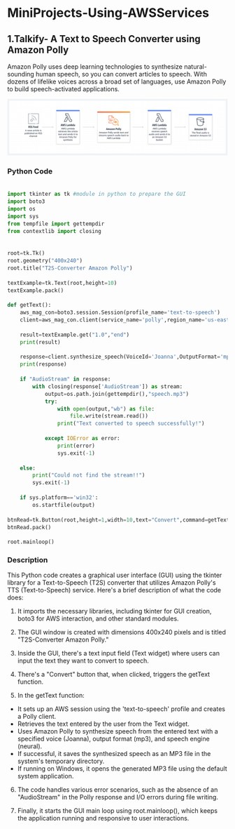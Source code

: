 # MiniProjects-Using-AWSServices

## 1.Talkify- A Text to Speech Converter using Amazon Polly

Amazon Polly uses deep learning technologies to synthesize natural-sounding human speech, so you can convert articles to speech. With dozens of lifelike voices across a broad set of languages, use Amazon Polly to build speech-activated applications.

![amazon-polly](Product-Page-Diagram_Amazon-Polly_Content-Creation.png)

### Python Code
```python

import tkinter as tk #module in python to prepare the GUI
import boto3
import os
import sys
from tempfile import gettempdir
from contextlib import closing


root=tk.Tk()
root.geometry("400x240")
root.title("T2S-Converter Amazon Polly")

textExample=tk.Text(root,height=10)
textExample.pack()

def getText():
    aws_mag_con=boto3.session.Session(profile_name='text-to-speech')
    client=aws_mag_con.client(service_name='polly',region_name='us-east-1')

    result=textExample.get("1.0","end")
    print(result)

    response=client.synthesize_speech(VoiceId='Joanna',OutputFormat='mp3',Text=result,Engine='neural')
    print(response)

    if "AudioStream" in response:
        with closing(response['AudioStream']) as stream:
            output=os.path.join(gettempdir(),"speech.mp3")
            try:
                with open(output,"wb") as file:
                    file.write(stream.read())
                print("Text converted to speech successfully!")

            except IOError as error:
                print(error)
                sys.exit(-1)

    else:
        print("Could not find the stream!!")   
        sys.exit(-1)

    if sys.platform=='win32':
        os.startfile(output)
                     
btnRead=tk.Button(root,height=1,width=10,text="Convert",command=getText)
btnRead.pack()

root.mainloop()   

```
### Description

This Python code creates a graphical user interface (GUI) using the tkinter library for a Text-to-Speech (T2S) converter that utilizes Amazon Polly's TTS (Text-to-Speech) service. Here's a brief description of what the code does:

1. It imports the necessary libraries, including tkinter for GUI creation, boto3 for AWS interaction, and other standard modules.

2. The GUI window is created with dimensions 400x240 pixels and is titled "T2S-Converter Amazon Polly."

3. Inside the GUI, there's a text input field (Text widget) where users can input the text they want to convert to speech.

4. There's a "Convert" button that, when clicked, triggers the getText function.

5. In the getText function:

* It sets up an AWS session using the 'text-to-speech' profile and creates a Polly client.
* Retrieves the text entered by the user from the Text widget.
* Uses Amazon Polly to synthesize speech from the entered text with a specified voice (Joanna), output format (mp3), and speech engine (neural).
* If successful, it saves the synthesized speech as an MP3 file in the system's temporary directory.
* If running on Windows, it opens the generated MP3 file using the default system application.

6. The code handles various error scenarios, such as the absence of an "AudioStream" in the Polly response and I/O errors during file writing.

7. Finally, it starts the GUI main loop using root.mainloop(), which keeps the application running and responsive to user interactions.


